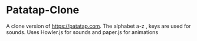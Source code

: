 # Patatap-Clone
A clone version of https://patatap.com. The alphabet a-z , keys are used for sounds.
Uses Howler.js for sounds
and paper.js for animations
